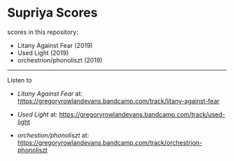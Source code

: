 Supriya Scores
===
scores in this repository:
- Litany Against Fear (2019)
- Used Light (2019)
- orchestrion/phonoliszt (2019)

---
Listen to
* *Litany Against Fear* at: https://gregoryrowlandevans.bandcamp.com/track/litany-against-fear

* *Used Light* at: https://gregoryrowlandevans.bandcamp.com/track/used-light

* *orchestion/phonoliszt* at: https://gregoryrowlandevans.bandcamp.com/track/orchestrion-phonoliszt
